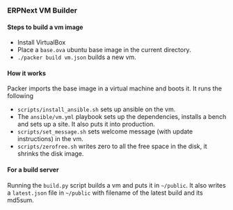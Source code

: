 ### ERPNext VM Builder

#### Steps to build a vm image

* Install VirtualBox
* Place a `base.ova` ubuntu base image in the current directory.
* `./packer build vm.json` builds a new vm.

#### How it works

Packer imports the base image in a virtual machine and boots it. It runs the following

* `scripts/install_ansible.sh` sets up ansible on the vm.
* The `ansible/vm.yml` playbook sets up the dependencies, installs a bench and sets up a site. It also puts it into production.
* `scripts/set_message.sh` sets welcome message (with update instructions) in the vm.
* `scripts/zerofree.sh` writes zero to all the free space in the disk, it shrinks the disk image.

#### For a build server

Running the `build.py` script builds a vm and puts it in `~/public`. It also writes a `latest.json` file in `~/public` with filename of the latest build and its md5sum.
